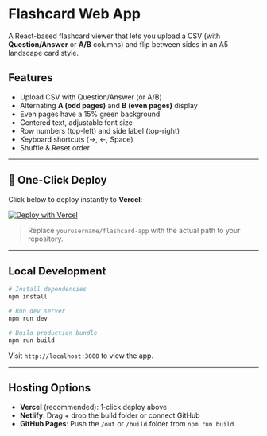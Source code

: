 # Flashcard Web App

A React-based flashcard viewer that lets you upload a CSV (with **Question/Answer** or **A/B** columns) and flip between sides in an A5 landscape card style.

## Features
- Upload CSV with Question/Answer (or A/B)
- Alternating **A (odd pages)** and **B (even pages)** display
- Even pages have a 15% green background
- Centered text, adjustable font size
- Row numbers (top-left) and side label (top-right)
- Keyboard shortcuts (→, ←, Space)
- Shuffle & Reset order

---

## 🚀 One-Click Deploy

Click below to deploy instantly to **Vercel**:

[![Deploy with Vercel](https://vercel.com/button)](https://vercel.com/new/clone?repository-url=https%3A%2F%2Fgithub.com%2Ffin-max%2Fflashcard-app)

> Replace `yourusername/flashcard-app` with the actual path to your repository.

---

## Local Development

```bash
# Install dependencies
npm install

# Run dev server
npm run dev

# Build production bundle
npm run build
```

Visit `http://localhost:3000` to view the app.

---

## Hosting Options
- **Vercel** (recommended): 1‑click deploy above
- **Netlify**: Drag + drop the build folder or connect GitHub
- **GitHub Pages**: Push the `/out` or `/build` folder from `npm run build`
